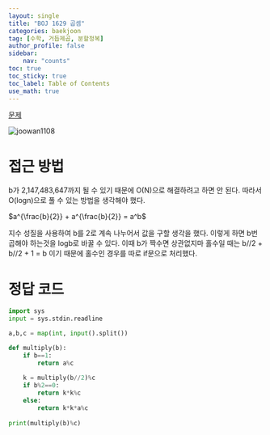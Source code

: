 ```yaml
---
layout: single
title: "BOJ 1629 곱셈"
categories: baekjoon
tag: [수학, 거듭제곱, 분할정복]
author_profile: false
sidebar:
    nav: "counts"
toc: true
toc_sticky: true
toc_label: Table of Contents
use_math: true
---
```


[문제](https://www.acmicpc.net/problem/1629)

![joowan1108]({{site.url}}/images/baekjoon/1629.png)

# 접근 방법
b가 2,147,483,647까지 될 수 있기 때문에 O(N)으로 해결하려고 하면 안 된다. 따라서 O(logn)으로 풀 수 있는 방법을 생각해야 했다.

$a^{\frac{b}{2}} + a^{\frac{b}{2}} = a^b\$

지수 성질을 사용하여 b를 2로 계속 나누어서 값을 구할 생각을 했다. 이렇게 하면 b번 곱해야 하는것을 logb로 바꿀 수 있다.
이때 b가 짝수면 상관없지마 홀수일 때는 b//2 + b//2 + 1 = b 이기 때문에 홀수인 경우를 따로 if문으로 처리했다.


# 정답 코드
``` python
import sys
input = sys.stdin.readline

a,b,c = map(int, input().split())

def multiply(b):
    if b==1:
        return a%c
    
    k = multiply(b//2)%c
    if b%2==0:
        return k*k%c
    else:
        return k*k*a%c
    
print(multiply(b)%c)
```